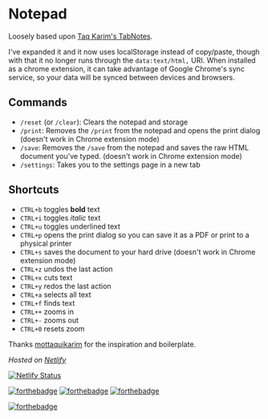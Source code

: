 # Notepad

Loosely based upon [Taq Karim's TabNotes](https://mottaquikarim.github.io/dev/posts/a-technique-for-saving-content-from-a-datatext/html-uri/).

I've expanded it and it now uses localStorage instead of copy/paste, though with that it no longer runs through the `data:text/html,` URI. When installed as a chrome extension, it can take advantage of Google Chrome's sync service, so your data will be synced between devices and browsers.

## Commands

- `/reset` (or `/clear`): Clears the notepad and storage
- `/print`: Removes the `/print` from the notepad and opens the print dialog (doesn't work in Chrome extension mode)
- `/save`: Removes the `/save` from the notepad and saves the raw HTML document you've typed. (doesn't work in Chrome extension mode)
- `/settings`: Takes you to the settings page in a new tab

## Shortcuts

- `CTRL+b` toggles **bold** text
- `CTRL+i` toggles *italic* text
- `CTRL+u` toggles <underline>underlined<underline> text
- `CTRL+p` opens the print dialog so you can save it as a PDF or print to a physical printer
- `CTRL+s` saves the document to your hard drive (doesn't work in Chrome extension mode)
- `CTRL+z` undos the last action
- `CTRL+x` cuts text
- `CTRL+y` redos the last action
- `CTRL+a` selects all text
- `CTRL+f` finds text  
- `CTRL++` zooms in
- `CTRL+-` zooms out
- `CTRL+0` resets zoom

Thanks [mottaquikarim](https://github.com/mottaquikarim) for the inspiration and boilerplate.

*Hosted on [Netlify](https://netlify.com)*
  
[![Netlify Status](https://api.netlify.com/api/v1/badges/c4360102-d0c2-4a17-9f8a-d37f33fa668b/deploy-status)](https://app.netlify.com/sites/tabbywordeditor/deploys)

  [![forthebadge](https://forthebadge.com/images/badges/uses-html.svg)](https://forthebadge.com)
  [![forthebadge](https://forthebadge.com/images/badges/uses-css.svg)](https://forthebadge.com)
  [![forthebadge](https://forthebadge.com/images/badges/uses-js.svg)](https://forthebadge.com)
  
  [![forthebadge](https://forthebadge.com/images/badges/works-on-my-machine.svg)](https://forthebadge.com)
